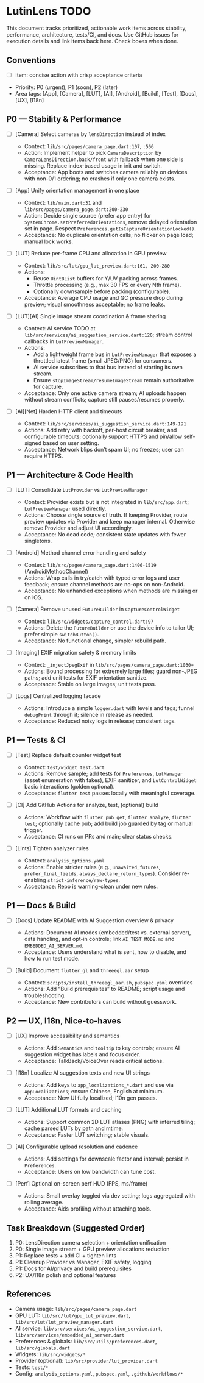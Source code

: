 # LutinLens TODO

This document tracks prioritized, actionable work items across stability, performance, architecture, tests/CI, and docs. Use GitHub issues for execution details and link items back here. Check boxes when done.

## Conventions
- [ ] Item: concise action with crisp acceptance criteria
- Priority: P0 (urgent), P1 (soon), P2 (later)
- Area tags: [App], [Camera], [LUT], [AI], [Android], [Build], [Test], [Docs], [UX], [I18n]

## P0 — Stability & Performance

- [ ] [Camera] Select cameras by `lensDirection` instead of index
  - Context: `lib/src/pages/camera_page.dart:107`, `:566`
  - Action: Implement helper to pick `CameraDescription` by `CameraLensDirection.back/front` with fallback when one side is missing. Replace index-based usage in init and switch.
  - Acceptance: App boots and switches camera reliably on devices with non-0/1 ordering; no crashes if only one camera exists.

- [ ] [App] Unify orientation management in one place
  - Context: `lib/main.dart:31` and `lib/src/pages/camera_page.dart:200-230`
  - Action: Decide single source (prefer app entry) for `SystemChrome.setPreferredOrientations`, remove delayed orientation set in page. Respect `Preferences.getIsCaptureOrientationLocked()`.
  - Acceptance: No duplicate orientation calls; no flicker on page load; manual lock works.

- [ ] [LUT] Reduce per-frame CPU and allocation in GPU preview
  - Context: `lib/src/lut/gpu_lut_preview.dart:161, 200-280`
  - Actions:
    - Reuse `Uint8List` buffers for Y/UV packing across frames.
    - Throttle processing (e.g., max 30 FPS or every Nth frame).
    - Optionally downsample before packing (configurable).
  - Acceptance: Average CPU usage and GC pressure drop during preview; visual smoothness acceptable; no frame leaks.

- [ ] [LUT][AI] Single image stream coordination & frame sharing
  - Context: AI service TODO at `lib/src/services/ai_suggestion_service.dart:120`; stream control callbacks in `LutPreviewManager`.
  - Actions:
    - Add a lightweight frame bus in `LutPreviewManager` that exposes a throttled latest frame (small JPEG/PNG) for consumers.
    - AI service subscribes to that bus instead of starting its own stream.
    - Ensure `stopImageStream/resumeImageStream` remain authoritative for capture.
  - Acceptance: Only one active camera stream; AI uploads happen without stream conflicts; capture still pauses/resumes properly.

- [ ] [AI][Net] Harden HTTP client and timeouts
  - Context: `lib/src/services/ai_suggestion_service.dart:149-191`
  - Actions: Add retry with backoff, per-host circuit breaker, and configurable timeouts; optionally support HTTPS and pin/allow self-signed based on user setting.
  - Acceptance: Network blips don’t spam UI; no freezes; user can require HTTPS.

## P1 — Architecture & Code Health

- [ ] [LUT] Consolidate `LutProvider` vs `LutPreviewManager`
  - Context: Provider exists but is not integrated in `lib/src/app.dart`; `LutPreviewManager` used directly.
  - Actions: Choose single source of truth. If keeping Provider, route preview updates via Provider and keep manager internal. Otherwise remove Provider and adjust UI accordingly.
  - Acceptance: No dead code; consistent state updates with fewer singletons.

- [ ] [Android] Method channel error handling and safety
  - Context: `lib/src/pages/camera_page.dart:1406-1519` (AndroidMethodChannel)
  - Actions: Wrap calls in try/catch with typed error logs and user feedback; ensure channel methods are no-ops on non-Android.
  - Acceptance: No unhandled exceptions when methods are missing or on iOS.

- [ ] [Camera] Remove unused `FutureBuilder` in `CaptureControlWidget`
  - Context: `lib/src/widgets/capture_control.dart:97`
  - Actions: Delete the `FutureBuilder` or use the device info to tailor UI; prefer simple `switchButton()`.
  - Acceptance: No functional change, simpler rebuild path.

- [ ] [Imaging] EXIF migration safety & memory limits
  - Context: `_injectJpegExif` in `lib/src/pages/camera_page.dart:1030+`
  - Actions: Bound processing for extremely large files; guard non-JPEG paths; add unit tests for EXIF orientation sanitize.
  - Acceptance: Stable on large images; unit tests pass.

- [ ] [Logs] Centralized logging facade
  - Actions: Introduce a simple `logger.dart` with levels and tags; funnel `debugPrint` through it; silence in release as needed.
  - Acceptance: Reduced noisy logs in release; consistent tags.

## P1 — Tests & CI

- [ ] [Test] Replace default counter widget test
  - Context: `test/widget_test.dart`
  - Actions: Remove sample; add tests for `Preferences`, `LutManager` (asset enumeration with fakes), EXIF sanitizer, and `LutControlWidget` basic interactions (golden optional).
  - Acceptance: `flutter test` passes locally with meaningful coverage.

- [ ] [CI] Add GitHub Actions for analyze, test, (optional) build
  - Actions: Workflow with `flutter pub get`, `flutter analyze`, `flutter test`; optionally cache pub; add build job guarded by tag or manual trigger.
  - Acceptance: CI runs on PRs and main; clear status checks.

- [ ] [Lints] Tighten analyzer rules
  - Context: `analysis_options.yaml`
  - Actions: Enable stricter rules (e.g., `unawaited_futures`, `prefer_final_fields`, `always_declare_return_types`). Consider re-enabling `strict-inference/raw-types`.
  - Acceptance: Repo is warning-clean under new rules.

## P1 — Docs & Build

- [ ] [Docs] Update README with AI Suggestion overview & privacy
  - Actions: Document AI modes (embedded/test vs. external server), data handling, and opt-in controls; link `AI_TEST_MODE.md` and `EMBEDDED_AI_SERVER.md`.
  - Acceptance: Users understand what is sent, how to disable, and how to run test mode.

- [ ] [Build] Document `flutter_gl` and `threeegl.aar` setup
  - Context: `scripts/install_threeegl_aar.sh`, `pubspec.yaml` overrides
  - Actions: Add “Build prerequisites” to README; script usage and troubleshooting.
  - Acceptance: New contributors can build without guesswork.

## P2 — UX, I18n, Nice-to-haves

- [ ] [UX] Improve accessibility and semantics
  - Actions: Add `Semantics` and `tooltip` to key controls; ensure AI suggestion widget has labels and focus order.
  - Acceptance: TalkBack/VoiceOver reads critical actions.

- [ ] [I18n] Localize AI suggestion texts and new UI strings
  - Actions: Add keys to `app_localizations_*.dart` and use via `AppLocalizations`; ensure Chinese, English at minimum.
  - Acceptance: New UI fully localized; l10n gen passes.

- [ ] [LUT] Additional LUT formats and caching
  - Actions: Support common 2D LUT atlases (PNG) with inferred tiling; cache parsed LUTs by path and mtime.
  - Acceptance: Faster LUT switching; stable visuals.

- [ ] [AI] Configurable upload resolution and cadence
  - Actions: Add settings for downscale factor and interval; persist in `Preferences`.
  - Acceptance: Users on low bandwidth can tune cost.

- [ ] [Perf] Optional on-screen perf HUD (FPS, ms/frame)
  - Actions: Small overlay toggled via dev setting; logs aggregated with rolling average.
  - Acceptance: Aids profiling without attaching tools.

## Task Breakdown (Suggested Order)
1) P0: LensDirection camera selection + orientation unification
2) P0: Single image stream + GPU preview allocations reduction
3) P1: Replace tests + add CI + tighten lints
4) P1: Cleanup Provider vs Manager, EXIF safety, logging
5) P1: Docs for AI/privacy and build prerequisites
6) P2: UX/I18n polish and optional features

## References
- Camera usage: `lib/src/pages/camera_page.dart`
- GPU LUT: `lib/src/lut/gpu_lut_preview.dart`, `lib/src/lut/lut_preview_manager.dart`
- AI service: `lib/src/services/ai_suggestion_service.dart`, `lib/src/services/embedded_ai_server.dart`
- Preferences & globals: `lib/src/utils/preferences.dart`, `lib/src/globals.dart`
- Widgets: `lib/src/widgets/*`
- Provider (optional): `lib/src/provider/lut_provider.dart`
- Tests: `test/*`
- Config: `analysis_options.yaml`, `pubspec.yaml`, `.github/workflows/*`

